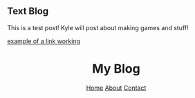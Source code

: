## Text Blog 

This is a test post!
Kyle will post about making games and stuff!

<a href="https://www.w3schools.com/">example of a link working</a> 

<head>
    <body>
        <header>
            <div class="container">
            <h1>My Blog</h1>
            <nav>
                <a href="#">Home</a>
                <a href="#">About</a>
                <a href="#">Contact</a>
            </nav>
        </header>
    </body>
</head>